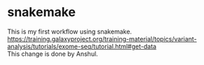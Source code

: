 # snakemake
This is my first workflow using snakemake.
<br>
https://training.galaxyproject.org/training-material/topics/variant-analysis/tutorials/exome-seq/tutorial.html#get-data
<br>
This change is done by Anshul.
